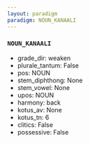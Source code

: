 ```yaml
---
layout: paradigm
paradigm: NOUN_KANAALI
---
```

### ` NOUN_KANAALI `


* grade_dir: weaken
* plurale_tantum: False
* pos: NOUN
* stem_diphthong: None
* stem_vowel: None
* upos: NOUN
* harmony: back
* kotus_av: None
* kotus_tn: 6
* clitics: False
* possessive: False
